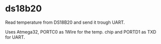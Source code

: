 # ds18b20

Read temperature from DS18B20 and send it trough UART.

Uses Atmega32, PORTC0 as 1Wire for the temp. chip and PORTD1 as TXD for UART.

